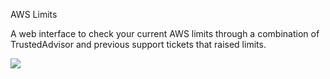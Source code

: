 AWS Limits

A web interface to check your current AWS limits through a combination of TrustedAdvisor and previous support tickets that raised limits.

![](https://cloud.githubusercontent.com/assets/61387/17681305/f5e65a20-6312-11e6-8253-ab279f06e94c.gif)
